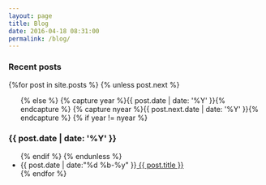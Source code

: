 ```yaml
---
layout: page
title: Blog
date: 2016-04-18 08:31:00
permalink: /blog/
---
```

<section id="archive">
  <h3>Recent posts</h3>
  {%for post in site.posts %}
    {% unless post.next %}
      <ul class="this">
    {% else %}
      {% capture year %}{{ post.date | date: '%Y' }}{% endcapture %}
      {% capture nyear %}{{ post.next.date | date: '%Y' }}{% endcapture %}
      {% if year != nyear %}
        </ul>
        <h3>{{ post.date | date: '%Y' }}</h3>
        <ul class="past">
      {% endif %}
    {% endunless %}
      <li><time>{{ post.date | date:"%d %b-%y" }}</time><a href="{{ post.url | prepend: site.baseurl }}">  {{ post.title }}</a></li>
  {% endfor %}
  </ul>
</section>
